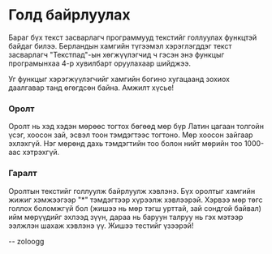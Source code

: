 Голд байрлуулах
===============
Бараг бүх текст засварлагч программууд текстийг голлуулах функцтэй байдаг билээ.
Берландын хамгийн түгээмэл хэрэглэгддэг текст засварлагч "Текстпад"-ын
хөгжүүлэгчид ч гэсэн энэ функцыг програмынхаа 4-р хувилбарт оруулахаар шийджээ.

Уг функцыг хэрэгжүүлэгчийг хамгийн богино хугацаанд зохиох даалгавар танд
өгөгдсөн байна. Амжилт хүсье!


### Оролт
Оролт нь хэд хэдэн мөрөөс тогтох бөгөөд мөр бүр Латин цагаан толгойн үсэг,
хоосон зай, эсвэл тоон тэмдэгтээс тогтоно. Мөр хоосон зайгаар эхлэхгүй. Нэг
мөрөнд дахь тэмдэгтийн тоо болон нийт мөрийн тоо 1000-аас хэтрэхгүй.


### Гаралт
Оролтын текстийг голлуулж байрлуулж хэвлэнэ. Бүх оролтыг хамгийн жижиг
хэмжээгээр "*" тэмдэгтээр хүрээлж хэвлээрэй. Хэрвээ мөр төгс голлох боломжгүй
бол (жишээ нь мөр тэгш урттай, зай сондгой байвал) ийм мөрүүдийг эхлээд зүүн,
дараа нь баруун талруу нь гэх мэтээр ээлжлэн шахаж хэвлэнэ үү. Жишээ тестийг
үзээрэй!

-- zoloogg
